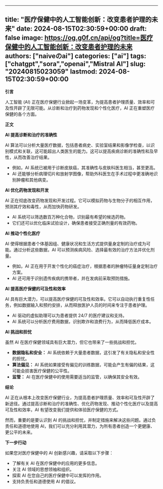 
---
title: "医疗保健中的人工智能创新：改变患者护理的未来"
date: 2024-08-15T02:30:59+00:00
draft: false
image: https://og.g0f.cn/api/og?title=医疗保健中的人工智能创新：改变患者护理的未来
authors: ["naiveのai"]
categories: ["ai"]
tags: ["chatgpt","sora","openai","Mistral AI"]
slug: "20240815023059"
lastmod: 2024-08-15T02:30:59+00:00
---
**引言**

人工智能 (AI) 正在医疗保健行业掀起一场变革，为提高患者护理质量、效率和可及性开辟了无限可能。从诊断和治疗到药物发现和个性化医疗，AI 正在重塑医疗保健的各个方面。

**正文**

**AI 提高诊断和治疗的准确性**

AI 算法可以分析大量医疗数据，包括患者病史、实验室结果和影像学检查，以识别模式和关联，这可能超出人类医生的能力。这可以提高疾病诊断的准确性和及早性，从而改善治疗结果。

- 例如，AI 系统已被用于诊断皮肤癌，其准确性与皮肤科医生相当，甚至更高。
- AI 还能够分析病理切片和放射学图像，帮助外科医生在手术过程中更准确地识别肿瘤和其他病变。

**AI 优化药物发现和开发**

AI 正在彻底改变药物发现和开发过程。它可以模拟药物与生物分子的相互作用，预测其疗效和毒性，从而加快药物研发。

- AI 系统可以筛选数百万种化合物，识别最有希望的候选药物。
- 它们还可以优化临床试验设计，确保患者接受正确剂量的有效药物。

**AI 推动个性化医疗**

AI 使得根据患者个体基因组、健康状况和生活方式提供量身定制的治疗成为可能。通过分析这些数据，AI 可以预测疾病风险、选择最有效的治疗方法并优化剂量。

- 例如，AI 正在用于开发个性化的癌症治疗，根据患者的肿瘤特征量身定制治疗方案。
- AI 还可用于识别遗传疾病的携带者，并在发病前采取预防措施。

**AI 提高医疗保健的可及性和效率**

AI 具有巨大潜力，可以提高医疗保健的可及性和效率。它可以自动执行重复性任务，例如数据输入和预约安排，从而释放医护人员的时间来专注于患者护理。

- AI 驱动的虚拟助理可以为患者提供 24/7 的医疗建议和支持。
- AI 系统可以分析医疗费用数据，识别欺诈和浪费行为，从而降低医疗成本。

**AI 挑战和担忧**

虽然 AI 在医疗保健领域具有巨大潜力，但它也带来了一些挑战和担忧。

- **数据隐私和安全：** AI 系统依赖于大量患者数据，这引发了有关隐私和安全性的担忧。
- **算法偏见：** AI 系统如果接受有偏见的训练数据，可能会产生有偏的结果，这可能会损害医疗保健的公平性。
- **监管：** AI 在医疗保健中的使用需要适当的监管，以确保其安全有效。

**结论**

AI 正在从根本上改变医疗保健行业，为提高患者护理质量、效率和可及性开辟了新途径。通过提高诊断和治疗的准确性、优化药物发现、推动个性化医疗以及提高可及性和效率，AI 有望改变我们提供和体验医疗保健的方式。

然而，重要的是要认识到 AI 的挑战和担忧，并制定措施来解决这些问题。通过负责任和道德地使用 AI，我们可以充分利用其潜力，为所有患者创造一个更健康、更公平的未来。

**下一步行动**

如果您对医疗保健中的 AI 创新感兴趣，请采取以下步骤：

- 了解有关 AI 在医疗保健中的应用的更多信息。
- 关注 AI 领域的思想领袖和组织。
- 探索 AI 在您自己的医疗保健中可以发挥的作用。
- 支持负责任和道德使用 AI 的倡议。